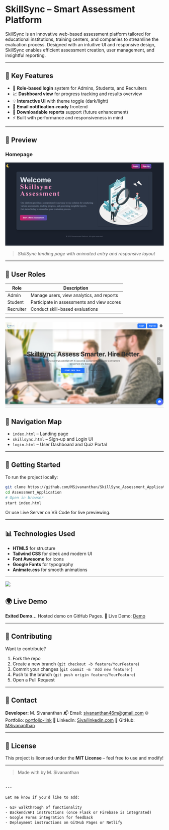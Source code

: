 
# SkillSync – Smart Assessment Platform 

SkillSync is an innovative web-based assessment platform tailored for educational institutions, training centers, and companies to streamline the evaluation process. Designed with an intuitive UI and responsive design, SkillSync enables efficient assessment creation, user management, and insightful reporting.

---

## 🔑 Key Features

- 🎯 **Role-based login** system for Admins, Students, and Recruiters
- 📈 **Dashboard view** for progress tracking and results overview
- 💡 **Interactive UI** with theme toggle (dark/light)
- 📩 **Email notification-ready** frontend
- 📄 **Downloadable reports** support (future enhancement)
- ⚡ Built with performance and responsiveness in mind

---

## 📸 Preview

### Homepage


<img src="Screenshot 2025-06-21 171705.png">

> *SkillSync landing page with animated entry and responsive layout*

---

## 👥 User Roles

| Role      | Description                                |
|-----------|--------------------------------------------|
| Admin     | Manage users, view analytics, and reports  |
| Student   | Participate in assessments and view scores |
| Recruiter | Conduct skill-based evaluations            |

---

<img src="Screenshot 2025-06-21 171748.png">

## 🧭 Navigation Map

- `index.html` – Landing page
- `skillsync.html` – Sign-up and Login UI
- `login.html` – User Dashboard and Quiz Portal

---

## 🚀 Getting Started

To run the project locally:

```bash
git clone https://github.com/MSivananthan/SkillSync_Assessment_Application.git
cd Assessment_Application
# Open in browser
start index.html
````

Or use Live Server on VS Code for live previewing.

---

## 📊 Technologies Used

* **HTML5** for structure
* **Tailwind CSS** for sleek and modern UI
* **Font Awesome** for icons
* **Google Fonts** for typography
* **Animate.css** for smooth animations

---

<img src="Screenshot 2025-06-21 171843.png">

## 🌍 Live Demo

**Exited Demo...**
Hosted demo on GitHub Pages.
🔗 Live Demo: [Demo](https://msivananthan.github.io/SkillSync_Assessment_Application/)

---

## 🙌 Contributing

Want to contribute?

1. Fork the repo
2. Create a new branch (`git checkout -b feature/YourFeature`)
3. Commit your changes (`git commit -m 'Add new feature'`)
4. Push to the branch (`git push origin feature/YourFeature`)
5. Open a Pull Request

---

## 📧 Contact

**Developer:** M. Sivananthan
📬 Email: [sivananthan46m@gmail.com](mailto:sivananthan.cse@gmail.com)
🌐 Portfolio: [portfolio-link](https://msivananthan.github.io/Sivananthan.github.io/)
🔗 LinkedIn: [Siva/linkedin.com](https://www.linkedin.com/in/sivananthanm/)
🔗 GitHub: [MSivananthan](https://github.com/MSivananthan)

---

## 📝 License

This project is licensed under the **MIT License** – feel free to use and modify!

---

> Made with by M. Sivananthan 

```

---

Let me know if you'd like to add:

- GIF walkthrough of functionality  
- Backend/API instructions (once Flask or Firebase is integrated)  
- Google Forms integration for feedback  
- Deployment instructions on GitHub Pages or Netlify  


